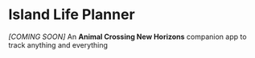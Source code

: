 # Island Life Planner

*[COMING SOON]* An **Animal Crossing New Horizons** companion app to track anything and everything
